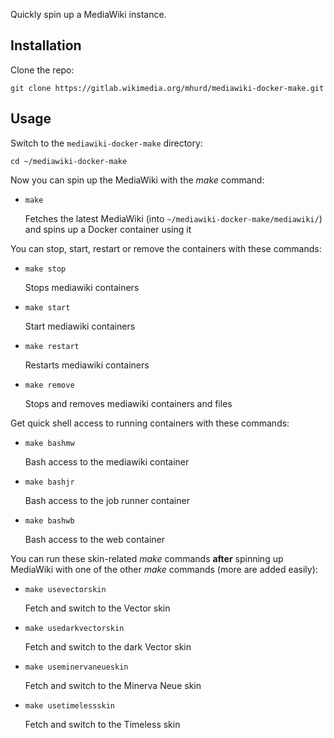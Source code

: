 Quickly spin up a MediaWiki instance.

## Installation 

Clone the repo:

    git clone https://gitlab.wikimedia.org/mhurd/mediawiki-docker-make.git

## Usage

Switch to the `mediawiki-docker-make` directory:

    cd ~/mediawiki-docker-make

Now you can spin up the MediaWiki with the *make* command:
-   ```
    make
     ```
    Fetches the latest MediaWiki (into `~/mediawiki-docker-make/mediawiki/`) and spins up a Docker container using it

You can stop, start, restart or remove the containers with these commands:
-   ```
    make stop
     ```
    Stops mediawiki containers

-   ```
    make start
     ```
    Start mediawiki containers

-   ```
    make restart
     ```
    Restarts mediawiki containers

-   ```
    make remove
     ```
    Stops and removes mediawiki containers and files

Get quick shell access to running containers with these commands:
-   ```
    make bashmw
     ```
    Bash access to the mediawiki container

-   ```
    make bashjr
     ```
    Bash access to the job runner container

-   ```
    make bashwb
     ```
    Bash access to the web container

You can run these skin-related *make* commands **after** spinning up MediaWiki with one of the other *make* commands (more are added easily):

-   ```
    make usevectorskin
     ```
    Fetch and switch to the Vector skin

-   ```
    make usedarkvectorskin
     ```
    Fetch and switch to the dark Vector skin

-   ```
    make useminervaneueskin
     ```
    Fetch and switch to the Minerva Neue skin
    
-   ```
    make usetimelessskin
     ```
    Fetch and switch to the Timeless skin